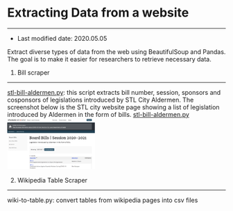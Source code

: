 # Extracting Data from a website
---

* Last modified date: 2020.05.05

Extract diverse types of data from the web using BeautifulSoup and Pandas. The goal is to make it easier for researchers to retrieve necessary data.


1. Bill scraper
---
[stl-bill-aldermen.py]("https://github.com/minheeseo/web-scraping/blob/master/stl-bill-aldermen.py"): this script extracts bill number, session, sponsors and cosponsors of legislations introduced by STL City Aldermen. The screenshot below is the STL city website page showing a list of legislation introduced by Aldermen in the form of bills. [stl-bill-aldermen.py]("https://github.com/minheeseo/web-scraping/blob/master/stl-bill-aldermen.py") 
<img src="stlcity.png" width="40%" title="" alt="stlcitybill"></img><br/>




2. Wikipedia Table Scraper
---
wiki-to-table.py: convert tables from wikipedia pages into csv files